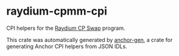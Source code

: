 # raydium-cpmm-cpi

CPI helpers for the [Raydium CP Swap](https://github.com/raydium-io/raydium-cp-swap) program.

This crate was automatically generated by [anchor-gen](https://github.com/saber-hq/anchor-gen), a crate for generating Anchor CPI helpers from JSON IDLs.
